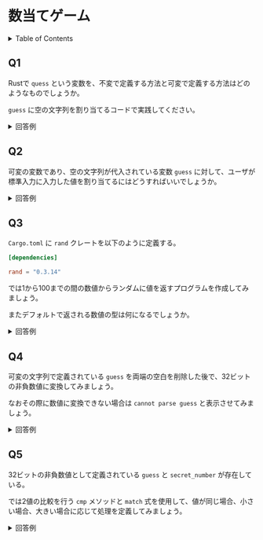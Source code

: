 # 数当てゲーム

<!-- START doctoc generated TOC please keep comment here to allow auto update -->
<!-- DON'T EDIT THIS SECTION, INSTEAD RE-RUN doctoc TO UPDATE -->
<details>
<summary>Table of Contents</summary>

- [Q1](#q1)
- [Q2](#q2)
- [Q3](#q3)
- [Q4](#q4)
- [Q5](#q5)
- [QN](#qn)

</details>
<!-- END doctoc generated TOC please keep comment here to allow auto update -->

## Q1

Rustで `quess` という変数を、不変で定義する方法と可変で定義する方法はどのようなものでしょうか。

`guess` に空の文字列を割り当てるコードで実践してください。

<details>
<summary>回答例</summary>

Rustでは標準で変数は不変 (`immutable`) で定義される。

```rust
let guess = String::new();
```

可変 (`mutable`) で定義したい場合には変数宣言に `mut` を付ける必要がある。

```rust
let mut guess = String::new();
```

</details>

## Q2

可変の変数であり、空の文字列が代入されている変数 `guess` に対して、ユーザが標準入力に入力した値を割り当てるにはどうすればいいでしょうか。

<details>
<summary>回答例</summary>

まずは変数が以下の形で定義されているとする。

```rust
let mut guess = String::new();
```

標準入力を使用するには、標準ライブラリ `std` の入出力ライブラリ `io` をスコープに含める必要がある。

```rust
use std::io;
```

標準入力は、入出力ライブラリ `io` に定義されている `stdin` という静的メソッドの、`read_line` を使用する。

```rust
io::stdin().read_line(&mut guess)
    .expect("Failed to read line");
```

`&` を使用することで宣言済みの変数の参照を取得することができる。また参照もデフォルトで不変なので、可変にして変数にデータを格納している。

`expect` を使用することで、`real_line()` が `Err` 列挙子を返した場合に、引数の値を出力してプログラムをクラッシュさせることができる。
 
</details>

## Q3

`Cargo.toml` に `rand` クレートを以下のように定義する。

```toml
[dependencies]

rand = "0.3.14"
```

では1から100までの間の数値からランダムに値を返すプログラムを作成してみましょう。

またデフォルトで返される数値の型は何になるでしょうか。

<details>
<summary>回答例</summary>

乱数生成器が実装するメソッドを使用するトレイトを宣言しておく。

```rust
use rand::Rng;
```

後は `rand` パッケージ内の `thread_rng` 関数を使用して乱数生成器を取得し、乱数生成器が有している `gen_range` メソッドを使用して、乱数を生成する値の範囲を決めればいい

```rust
// 値域は [1, 101) であり上限は含まない
let secret_number = rand::thread_rng().gen_range(1, 101);
```

返される数値はデフォルトでは `u32` の32ビットの非負数値として定義されている。

</details>

## Q4

可変の文字列で定義されている `guess` を両端の空白を削除した後で、32ビットの非負数値に変換してみましょう。

なおその際に数値に変換できない場合は `cannot parse guess` と表示させてみましょう。

<details>
<summary>回答例</summary>

文字列の `trim()` メソッドを使用することで両端の空白を削除できる。

また `parse()` メソッドを使用することで数値に変換できる。ただし、明示的に数字の型を指定する必要がある。

```rust
let guess: u32 = guess.trim().parse();
```

ただし上記の `parse()` メソッドの返り値は列挙型である `std::result::Result` であり32ビットの非負数値に変換できない。

そこで列挙型に `match` 式で評価して、それぞれの列挙子に応じた処理を実装する必要がある。

```rust
let guess: u32 = match guess.trim().parse() {
    Ok(num) => num,
    Err(_) => println!("cannot parse guess"),
}
```

</details>

## Q5

32ビットの非負数値として定義されている `guess` と `secret_number` が存在している。

では2値の比較を行う `cmp` メソッドと `match` 式を使用して、値が同じ場合、小さい場合、大きい場合に応じて処理を定義してみましょう。

<details>
<summary>回答例</summary>

`cmp` メソッドは返り値の列挙子として `std::cmp::Ordering` で定義されている列挙子を返す。

そこでまずは該当の列挙子をスコープに含めておく。

```rust
use std::cmp::Ordering;
```

次に `match` 式を使用して列挙子に応じて処理を実装する。

```rust
match guess.cmp(&secret_number) {
    Ordering::Less => println!("Too small"),
    Ordering::Greater => println!("Too small"),
    Ordering::Equal => {
        println!("You win");
        break;
    }
}
```

</details>
